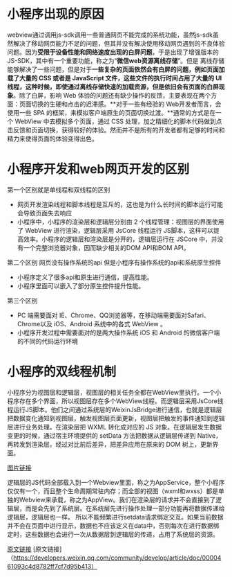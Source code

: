 # 小程序出现的原因
webview通过调用js-sdk调用一些普通网页不能完成的系统功能，虽然js-sdk虽然解决了移动网页能力不足的问题，但其并没有解决使用移动网页遇到的不良体验问题。因为**受限于设备性能和网络速度出现的白屏问题**，于是出现了增强版本的JS-SDK，其中有一个重要功能，称之为“**微信web资源离线存储**”。但是 离线存储 能够解决了一些问题，但是对于**一些复杂的页面依然会有白屏的问题，例如页面加载了大量的 CSS 或者是 JavaScript 文件，这些文件的执行时间占用了大量的 UI 线程，这种时候，即使通过离线存储快速的加载资源，但是依旧会有页面的白屏现象**。除了白屏，影响 Web 体验的问题还有缺少操作的反馈，主要表现在两个方面：页面切换的生硬和点击的迟滞感。**对于一些有经验的 Web开发者而言，会使用一些 SPA 的框架，来模拟客户端原生的页面切换过渡。**通常的方式是在一个 WebView 中去模拟多个页面，通过 CSS 处理，加之精细化的脚本代码做到点击反馈和页面切换，获得较好的体验。然而并不是所有的开发者都有足够的时间和精力来使得页面的体验变得出色。

# 小程序开发和web网页开发的区别

第一个区别就是单线程和双线程的区别

* 网页开发渲染线程和脚本线程是互斥的，这也是为什么长时间的脚本运行可能会导致页面失去响应
* 小程序中，小程序的渲染层和逻辑层分别由 2 个线程管理：视图层的界面使用了 WebView 进行渲染，逻辑层采用 JsCore 线程运行 JS脚本，这样可以提高效率。小程序的逻辑层和渲染层是分开的，逻辑层运行在 JSCore 中，并没有一个完整浏览器对象，因而缺少相关的DOM API和BOM API。

第二个区别 网页没有操作系统的api 但是小程序有操作系统的api和系统原生控件

* 小程序定义了很多api和原生进行通信，提高性能。
* 小程序里面可以嵌入了部分原生控件提升性能。

第三个区别

* PC 端需要面对 IE、Chrome、QQ浏览器等，在移动端需要面对Safari、Chrome以及 iOS、Android 系统中的各式 WebView 。
* 小程序开发过程中需要面对的是两大操作系统 iOS 和 Android 的微信客户端的不同的代码运行环境


# 小程序的双线程机制

小程序分为视图层和逻辑层，视图层的相关任务全都在WebView里执行。一个小程序存在多个界面，所以视图层存在多个WebView线程。而逻辑层采用JsCore线程运行JS脚本。他们之间通过系统层的WeixinJsBridge进行通信，也就是逻辑层把数据变化通知到视图层，触发视图层页面更新，视图层把触发的事件通知到逻辑层进行业务处理。在渲染层把 WXML 转化成对应的 JS 对象。在逻辑层发生数据变更的时候，通过宿主环境提供的 setData 方法把数据从逻辑层传递到 Native，再转发到渲染层。经过对比前后差异，把差异应用在原来的 DOM 树上，更新界面。

[图片链接](https://p6-juejin.byteimg.com/tos-cn-i-k3u1fbpfcp/65688db20c4e415aac7bc63e1c0308fa~tplv-k3u1fbpfcp-zoom-in-crop-mark:3024:0:0:0.awebp?)

逻辑层的JS代码全部载入到一个Webview里面，称之为AppService，整个小程序仅仅有一个，而且整个生命周期常驻内存；而全部的视图（wxml和wxss）都是单独的Webview来承载，称之为AppView。我们在渲染层的请求并不会直接到了逻辑层，而是会先到了系统层。在系统层先进行操作处理一部分功能再将数据传递给逻辑层，逻辑层也一样。 所以不能频繁进行setdata请求绑定交互。如果当前数据并不会在页面中进行显示，数据也不应该定义在data中，否则每次在进行数据绑定时，这些数据也会进行一次从数据层到逻辑层的传递，占用了系统层的资源。

[原文链接](https://juejin.cn/post/7035089295199174664)
[原文链接]（https://developers.weixin.qq.com/community/develop/article/doc/0000461093c4d8782ff7cf7d95b413）